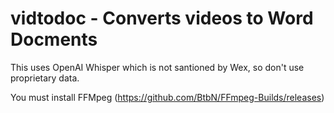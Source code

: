 # vidtodoc - Converts videos to Word Docments 

This uses OpenAI Whisper which is not santioned by Wex, so don't use proprietary data.  

You must install FFMpeg (https://github.com/BtbN/FFmpeg-Builds/releases)
 
 
